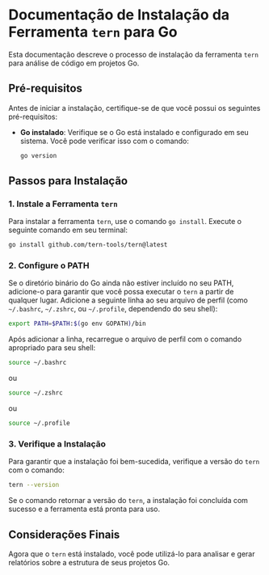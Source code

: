 # Documentação de Instalação da Ferramenta `tern` para Go

Esta documentação descreve o processo de instalação da ferramenta `tern` para análise de código em projetos Go.

## Pré-requisitos

Antes de iniciar a instalação, certifique-se de que você possui os seguintes pré-requisitos:

- **Go instalado**: Verifique se o Go está instalado e configurado em seu sistema. Você pode verificar isso com o comando:
  ```bash
  go version
  ```

## Passos para Instalação

### 1. Instale a Ferramenta `tern`

Para instalar a ferramenta `tern`, use o comando `go install`. Execute o seguinte comando em seu terminal:

```bash
go install github.com/tern-tools/tern@latest
```

### 2. Configure o PATH

Se o diretório binário do Go ainda não estiver incluído no seu PATH, adicione-o para garantir que você possa executar o `tern` a partir de qualquer lugar. Adicione a seguinte linha ao seu arquivo de perfil (como `~/.bashrc`, `~/.zshrc`, ou `~/.profile`, dependendo do seu shell):

```bash
export PATH=$PATH:$(go env GOPATH)/bin
```

Após adicionar a linha, recarregue o arquivo de perfil com o comando apropriado para seu shell:

```bash
source ~/.bashrc
```

ou

```bash
source ~/.zshrc
```

ou

```bash
source ~/.profile
```

### 3. Verifique a Instalação

Para garantir que a instalação foi bem-sucedida, verifique a versão do `tern` com o comando:

```bash
tern --version
```

Se o comando retornar a versão do `tern`, a instalação foi concluída com sucesso e a ferramenta está pronta para uso.

## Considerações Finais

Agora que o `tern` está instalado, você pode utilizá-lo para analisar e gerar relatórios sobre a estrutura de seus projetos Go.
